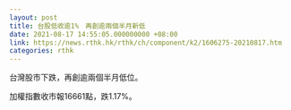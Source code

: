 ```yaml
---
layout: post
title: 台股低收逾1%　再創逾兩個半月新低
date: 2021-08-17 14:55:05.000000000 +08:00
link: https://news.rthk.hk/rthk/ch/component/k2/1606275-20210817.htm
categories: rthk
---
```


台灣股市下跌，再創逾兩個半月低位。

加權指數收市報16661點，跌1.17%。
